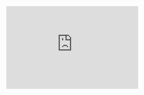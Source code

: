 <iframe src='https://tradingeconomics.com/embed/?s=ukcci&v=202411131723V20230410&h=220&w=350&ref=/united-kingdom/consumer-confidence' height='220' width='350'  frameborder='0' scrolling='no'></iframe>
